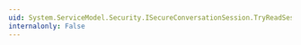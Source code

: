```yaml
---
uid: System.ServiceModel.Security.ISecureConversationSession.TryReadSessionTokenIdentifier(System.Xml.XmlReader)
internalonly: False
---
```

